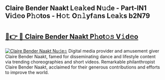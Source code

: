 ## Claire Bender Naakt L𝚎a𝚔ed N𝚞𝚍e - Part-IN1 Vi𝚍𝚎o P𝚑𝚘tos - H𝚘𝚝 O𝚗𝚕yf𝚊ns L𝚎a𝚔s b2N79

# <h2><a href="http://kf6hvl.oniu.top/?m=Claire+Bender+Naakt">🔗👉 🔴 Claire Bender Naakt P𝚑ot𝚘𝚜 V𝚒d𝚎o</a></h2>

[![Claire Bender Naakt Nu𝚍e𝚜](https://i.imgur.com/0qMVB7G.gif)](http://kf6hvl.oniu.top/?m=Claire+Bender+Naakt)
Digital media provider and amusement giver Claire Bender Naakt, famed for disseminating dance and lifestyle content via trending choreographies and short videos. Remarkable philanthropist Claire Bender Naakt, acclaimed for their generous contributions and efforts to improve the world.  
